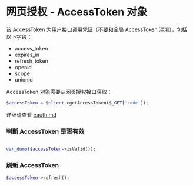 # 网页授权 - AccessToken 对象

该 AccessToken 为用户接口调用凭证（不要和全局 AccessToken 混淆），包括以下字段：

- access_token
- expires_in
- refresh_token
- openid
- scope
- unionid

AccessToken 对象需要从网页授权接口获取：

```php
$accessToken = $client->getAccessToken($_GET['code']);
```

详细请查看 [oauth.md](/documentation/oauth.md)

### 判断 AccessToken 是否有效
 
```php

var_dump($accessToken->isValid());

```

### 刷新 AccessToken

```php
$accessToken->refresh();
````